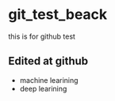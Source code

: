 # git_test_beack
this is for github test

## Edited at github
- machine learining
- deep learining

